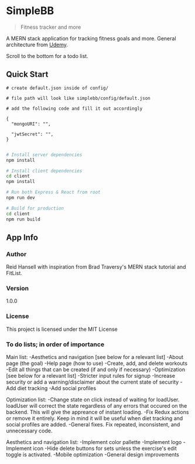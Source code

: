 # SimpleBB

> Fitness tracker and more

A MERN stack application for tracking fitness goals and more. General architecture from [Udemy](https://www.udemy.com/mern-stack-front-to-back/?couponCode=TRAVERSYMEDIA).

Scroll to the bottom for a todo list.

## Quick Start

```
# create default.json inside of config/

# file path will look like simplebb/config/default.json

# add the following code and fill it out accordingly

{
  "mongoURI": "",

  "jwtSecret": "",
}
 
```

```bash
# Install server dependencies
npm install

# Install client dependencies
cd client
npm install

# Run both Express & React from root
npm run dev

# Build for production
cd client
npm run build
```

## App Info

### Author

Reid Hansell with inspiration from Brad Traversy's MERN stack tutorial and FitList.

### Version

1.0.0

### License

This project is licensed under the MIT License

### To do lists; in order of importance

Main list:
-Aesthetics and navigation [see below for a relevant list]
-About page (the goal)
-Help page (how to use)
-Create, add, and delete workouts
-Edit all things that can be created (if and only if necessary)
-Optimization [see below for a relevant list]
-Stricter input rules for signup
-Increase security or add a warning/disclaimer about the current state of security
-Add diet tracking
-Add social profiles

Optimization list:
-Change state on click instead of waiting for loadUser. loadUser will correct the state regardless of any errors that occured on the backend. This will give the appreance of instant loading.
-Fix Redux actions or remove it entirely. Keep in mind it will be useful when diet tracking and social profiles are added.
-General fixes. Fix repeated, inconsistent, and unnecessary code.

Aesthetics and navigation list:
-Implement color pallette
-Implement logo
-Implement icon
-Hide delete buttons for sets unless the exercise's edit toggle is activated.
-Mobile optimization
-General design improvements


